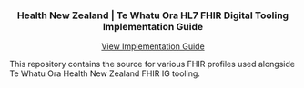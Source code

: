 <a name="readme-top"></a>
<div align="center">

  <h3 align="center">Health New Zealand | Te Whatu Ora HL7 FHIR Digital Tooling Implementation Guide</h3>

  <p align="center">
    <a href="https://fhir-ig-uat.digital.health.nz/hnz-digital-tooling">View Implementation Guide</a>
  </p>
</div>

This repository contains the source for various FHIR profiles used alongside Te Whatu Ora Health New Zealand FHIR IG tooling.

